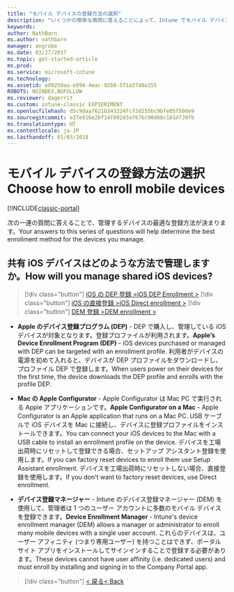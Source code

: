 ```yaml
---
title: "モバイル デバイスの登録方法の選択"
description: "いくつかの簡単な質問に答えることによって、Intune でモバイル デバイスを登録する方法を決定する"
keywords: 
author: NathBarn
ms.author: nathbarn
manager: angrobe
ms.date: 03/27/2017
ms.topic: get-started-article
ms.prod: 
ms.service: microsoft-intune
ms.technology: 
ms.assetid: ed9250aa-e894-4eac-92b8-5f1a3748e255
ROBOTS: NOINDEX,NOFOLLOW
ms.reviewer: dagerrit
ms.custom: intune-classic EXPIERIMENT
ms.openlocfilehash: d5c9daa7621b343324fcf3d255bc9bfe05f50de9
ms.sourcegitcommit: e37e916e2bf14f092d3a767bc90d68c181d739fb
ms.translationtype: HT
ms.contentlocale: ja-JP
ms.lasthandoff: 01/03/2018
---
```

# <a name="choose-how-to-enroll-mobile-devices"></a><span data-ttu-id="a4191-103">モバイル デバイスの登録方法の選択</span><span class="sxs-lookup"><span data-stu-id="a4191-103">Choose how to enroll mobile devices</span></span>

[!INCLUDE[classic-portal](../includes/classic-portal.md)]

<span data-ttu-id="a4191-104">次の一連の質問に答えることで、管理するデバイスの最適な登録方法が決まります。</span><span class="sxs-lookup"><span data-stu-id="a4191-104">Your answers to this series of questions will help determine the best enrollment method for the devices you manage.</span></span>

## <a name="how-will-you-manage-shared-ios-devices"></a><span data-ttu-id="a4191-105">**共有 iOS デバイスはどのような方法で管理しますか。**</span><span class="sxs-lookup"><span data-stu-id="a4191-105">**How will you manage shared iOS devices?**</span></span>

> [!div class="button"]
> [<span data-ttu-id="a4191-106">iOS の DEP 登録 ></span><span class="sxs-lookup"><span data-stu-id="a4191-106">iOS DEP Enrollment ></span></span>](/intune-classic/deploy-use/ios-device-enrollment-program-in-microsoft-intune)
> [!div class="button"]
> [<span data-ttu-id="a4191-107">iOS の直接登録 ></span><span class="sxs-lookup"><span data-stu-id="a4191-107">iOS Direct enrollment ></span></span>](/intune-classic/deploy-use/ios-direct-enrollment-in-microsoft-intune)
> [!div class="button"]
> [<span data-ttu-id="a4191-108">DEM 登録 ></span><span class="sxs-lookup"><span data-stu-id="a4191-108">DEM enrollment ></span></span>](/intune-classic/deploy-use/enroll-corporate-owned-devices-with-the-device-enrollment-manager-in-microsoft-intune)

  - <span data-ttu-id="a4191-109">**Apple のデバイス登録プログラム (DEP)** - DEP で購入し、管理している iOS デバイスが対象となります。登録プロファイルが利用されます。</span><span class="sxs-lookup"><span data-stu-id="a4191-109">**Apple’s Device Enrollment Program (DEP)** - iOS devices purchased or managed with DEP can be targeted with an enrollment profile.</span></span> <span data-ttu-id="a4191-110">利用者がデバイスの電源を初めて入れると、デバイスが DEP プロファイルをダウンロードし、プロファイル DEP で登録します。</span><span class="sxs-lookup"><span data-stu-id="a4191-110">When users power on their devices for the first time, the device downloads the DEP profile and enrolls with the profile DEP.</span></span>

  - <span data-ttu-id="a4191-111">**Mac の Apple Configurator** - Apple Configurator は Mac PC で実行される Apple アプリケーションです。</span><span class="sxs-lookup"><span data-stu-id="a4191-111">**Apple Configurator on a Mac** - Apple Configurator is an Apple application that runs on a Mac PC.</span></span> <span data-ttu-id="a4191-112">USB ケーブルで iOS デバイスを Mac に接続し、デバイスに登録プロファイルをインストールできます。</span><span class="sxs-lookup"><span data-stu-id="a4191-112">You can connect your iOS devices to the Mac with a USB cable to install an enrollment profile on the device.</span></span> <span data-ttu-id="a4191-113">デバイスを工場出荷時にリセットして登録できる場合、セットアップ アシスタント登録を使用します。</span><span class="sxs-lookup"><span data-stu-id="a4191-113">If you can factory reset devices to enroll them use Setup Assistant enrollment.</span></span> <span data-ttu-id="a4191-114">デバイスを工場出荷時にリセットしない場合、直接登録を使用します。</span><span class="sxs-lookup"><span data-stu-id="a4191-114">If you don't want to factory reset devices, use Direct enrollment.</span></span>

  - <span data-ttu-id="a4191-115">**デバイス登録マネージャー** - Intune のデバイス登録マネージャー (DEM) を使用して、管理者は 1 つのユーザー アカウントに多数のモバイル デバイスを登録できます。</span><span class="sxs-lookup"><span data-stu-id="a4191-115">**Device Enrollment Manager** - Intune's device enrollment manager (DEM) allows a manager or administrator to enroll many mobile devices with a single user account.</span></span> <span data-ttu-id="a4191-116">これらのデバイスは、ユーザー アフィニティ (つまり専用ユーザー) を持つことはできず、ポータル サイト アプリをインストールしてサインインすることで登録する必要があります。</span><span class="sxs-lookup"><span data-stu-id="a4191-116">These devices cannot have user affinity (i.e. dedicated users) and must enroll by installing and signing in to the Company Portal app.</span></span>

> [!div class="button"]
> [<span data-ttu-id="a4191-117">< 戻る</span><span class="sxs-lookup"><span data-stu-id="a4191-117">< Back</span></span>](choose-how-to-enroll-devices3.md)
